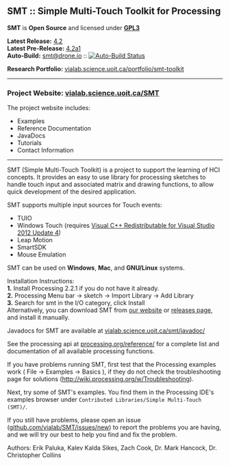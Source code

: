 ## SMT :: Simple Multi-Touch Toolkit for Processing

**SMT** is **Open Source** and licensed under **[GPL3](http://www.gnu.org/copyleft/gpl.html)**

**Latest Release:** [4.2](https://github.com/vialab/SMT/releases/tag/v4.2)  
**Latest Pre-Release:** [4.2a1](https://github.com/vialab/SMT/releases/tag/v4.2a1)  
**Auto-Build:** [smt@drone.io](https://drone.io/github.com/vialab/SMT) :: [![Auto-Build Status](https://drone.io/github.com/vialab/SMT/status.png)](https://drone.io/github.com/vialab/SMT/latest)

**Research Portfolio:** [vialab.science.uoit.ca/portfolio/smt-toolkit](http://vialab.science.uoit.ca/portfolio/smt-toolkit)  

--------------------------------------------

### Project Website: [vialab.science.uoit.ca/SMT](http://vialab.science.uoit.ca/SMT/)

The project website includes:  
 * Examples
 * Reference Documentation
 * JavaDocs
 * Tutorials
 * Contact Information

--------------------------------------------

SMT (Simple Multi-Touch Toolkit) is a project to support the learning of HCI concepts.
It provides an easy to use library for processing sketches to handle touch input and associated matrix and drawing functions, to allow quick development of the desired application.

SMT supports multiple input sources for Touch events:  
 * TUIO
 * Windows Touch (requires [Visual C++ Redistributable for Visual Studio 2012 Update 4](http://www.microsoft.com/en-au/download/details.aspx?id=30679))
 * Leap Motion
 * SmartSDK
 * Mouse Emulation

SMT can be used on **Windows**, **Mac**, and **GNU/Linux** systems.
  
Installation Instructions:  
 **1.**  Install Processing 2.2.1 if you do not have it already.  
 **2.**  Processing Menu bar -> sketch -> Import Library -> Add Library  
 **3.**  Search for smt in the I/O category, click Install  
Alternatively, you can download SMT from [our website](http://vialab.science.uoit.ca/smt/download.php) or [releases page](https://github.com/vialab/SMT/graphs/contributors), and install it manually.

Javadocs for SMT are available at [vialab.science.uoit.ca/smt/javadoc/](http://vialab.science.uoit.ca/smt/javadoc/)

See the processing api at [processing.org/reference/](http://www.processing.org/reference/) for a complete list and documentation of all available processing functions.

If you have problems running SMT, first test that the Processing examples work ( File -> Examples -> Basics ), if they do not check the troubleshooting page for solutions (http://wiki.processing.org/w/Troubleshooting).

Next, try some of SMT's examples. You find them in the Processing IDE's examples browser under `Contributed Libraries/Simple Multi-Touch (SMT)/`.

If you still have problems, please open an issue ([github.com/vialab/SMT/issues/new](https://github.com/vialab/SMT/issues/new)) to report the problems you are having, and we will try our best to help you find and fix the problem.

Authors: Erik Paluka, Kalev Kalda Sikes, Zach Cook, Dr. Mark Hancock, Dr. Christopher Collins
